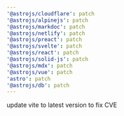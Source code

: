 ```yaml
---
'@astrojs/cloudflare': patch
'@astrojs/alpinejs': patch
'@astrojs/markdoc': patch
'@astrojs/netlify': patch
'@astrojs/preact': patch
'@astrojs/svelte': patch
'@astrojs/react': patch
'@astrojs/solid-js': patch
'@astrojs/mdx': patch
'@astrojs/vue': patch
'astro': patch
'@astrojs/db': patch
---
```


update vite to latest version to fix CVE
